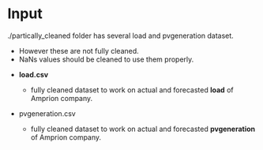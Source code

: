 # Input

./partically_cleaned folder has several load and pvgeneration dataset.

+ However these are not fully cleaned.
+ NaNs values should be cleaned to use them properly.





- **load.csv**

    - fully cleaned dataset to work on actual and forecasted **load** of Amprion company.
- pvgeneration.csv
    - fully cleaned dataset to work on actual and forecasted **pvgeneration** of Amprion company.
